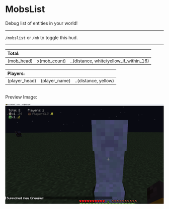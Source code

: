 # MobsList
Debug list of entities in your world!

---

`/mobslist` or `/mb` to toggle this hud.

---

| Total:     |              |                                         |
|:-----------|:-------------|:----------------------------------------|
| (mob_head) | x(mob_count) | ..(distance, white/yellow_if_within_16) |

| Players:      |               |                      |
|:--------------|:--------------|:---------------------|
| (player_head) | (player_name) | ..(distance, yellow) |

<br>
Preview Image:

![demo-image](./assets/demo.png)